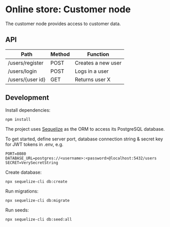 # Online store: Customer node

The customer node provides access to customer data.

## API

Path | Method | Function
--- | --- | ---
/users/register | POST | Creates a new user
/users/login | POST | Logs in a user
/users/{user id} | GET | Returns user X

## Development

Install dependencies:

```
npm install
```

The project uses [Sequelize](https://sequelize.org/v5/) as the ORM to access its PostgreSQL database.

To get started, define server port, database connection string & secret key for JWT tokens in .env, e.g.

```
PORT=8080
DATABASE_URL=postgres://<username>:<password>@localhost:5432/users
SECRET=VerySecretString
```

Create database:

```
npx sequelize-cli db:create
```

Run migrations:

```
npx sequelize-cli db:migrate
```

Run seeds:

```
npx sequelize-cli db:seed:all
```